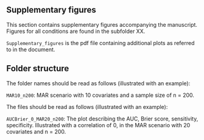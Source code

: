 ## Supplementary figures

This section contains supplementary figures accompanying the manuscript. Figures for all conditions are found in the subfolder XX.

`Supplementary_figures` is the pdf file containing additional plots as referred to in the document.

## Folder structure
The folder names should be read as follows (illustrated with an example):

`MAR10_n200`: MAR scenario with 10 covariates and a sample size of n = 200.

The files should be read as follows (illustrated with an example):

`AUCBrier_0_MAR20_n200`: The plot describing the AUC, Brier score, sensitivity, specificity. Illustrated with a correlation of 0, in the MAR scenario with 20 covariates and n = 200.

